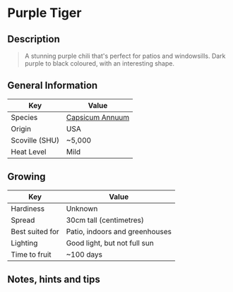 # Purple Tiger

## Description

> A stunning purple chili that's perfect for patios and windowsills. Dark purple to black coloured, with an interesting shape.

## General Information

Key | Value
--- | ---
Species | [Capsicum Annuum](.)
Origin | USA
Scoville (SHU) | ~5,000
Heat Level | Mild

## Growing

Key | Value
--- | -----
Hardiness | Unknown
Spread | 30cm tall (centimetres)
Best suited for | Patio, indoors and greenhouses
Lighting | Good light, but not full sun
Time to fruit | ~100 days

## Notes, hints and tips
